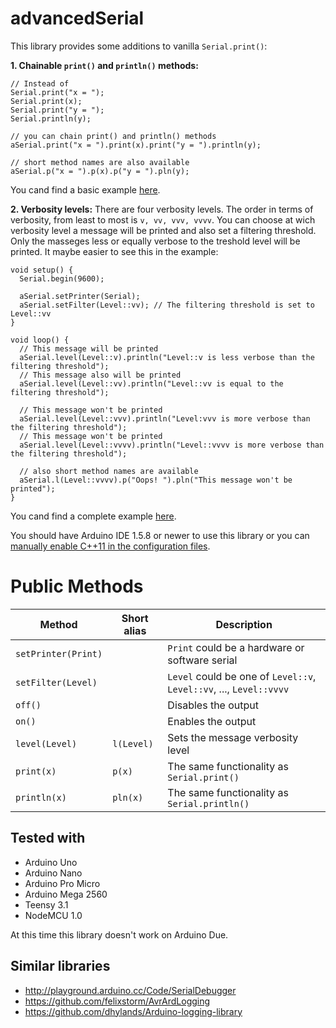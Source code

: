 # advancedSerial

This library provides some additions to vanilla `Serial.print()`:

**1. Chainable `print()` and `println()` methods:**

```Arduino
// Instead of
Serial.print("x = ");
Serial.print(x);
Serial.print("y = ");
Serial.println(y);

// you can chain print() and println() methods
aSerial.print("x = ").print(x).print("y = ").println(y);

// short method names are also available
aSerial.p("x = ").p(x).p("y = ").pln(y);
```
You cand find a basic example [here](https://github.com/klenov/advancedSerial/blob/master/examples/Basic/Basic.ino).

**2. Verbosity levels:**
There are four verbosity levels. The order in terms of verbosity, from least to most is `v, vv, vvv, vvvv`. You can choose at wich verbosity level a message will be printed and also set a filtering threshold. Only the masseges less or equally verbose to the treshold level will be printed. 
It maybe easier to see this in the example:
```Arduino
void setup() {
  Serial.begin(9600);

  aSerial.setPrinter(Serial);
  aSerial.setFilter(Level::vv); // The filtering threshold is set to Level::vv
}

void loop() {
  // This message will be printed
  aSerial.level(Level::v).println("Level::v is less verbose than the filtering threshold");
  // This message also will be printed
  aSerial.level(Level::vv).println("Level::vv is equal to the filtering threshold"); 
  
  // This message won't be printed
  aSerial.level(Level::vvv).println("Level:vvv is more verbose than the filtering threshold");
  // This message won't be printed
  aSerial.level(Level::vvvv).println("Level::vvvv is more verbose than the filtering threshold");
  
  // also short method names are available
  aSerial.l(Level::vvvv).p("Oops! ").pln("This message won't be printed");
}
```
You cand find a complete example [here](https://github.com/klenov/advancedSerial/blob/master/examples/Advanced/Advanced.ino).

You should have Arduino IDE 1.5.8 or newer to use this library or you can [manually enable C++11 in the configuration files](https://arduino.land/FAQ/content/2/49/en/can-c11-be-used-with-arduino.html).

# Public Methods
| Method               | Short alias | Description                                                   |
|----------------------|-------------|---------------------------------------------------------------|
| `setPrinter(Print)`  |             | `Print` could be a hardware or software serial                |
| `setFilter(Level)`   |             | `Level` could be one of `Level::v`, `Level::vv`, ..., `Level::vvvv`|
| `off()`              |             | Disables the output                                           |
| `on()`               |             | Enables the output                                            |
| `level(Level)`       | `l(Level)`  | Sets the message verbosity level                              |
| `print(x)`            |    `p(x)`    | The same functionality as `Serial.print()`                    |
| `println(x)`          |    `pln(x)`  | The same functionality as `Serial.println()`                  |


## Tested with
* Arduino Uno
* Arduino Nano
* Arduino Pro Micro
* Arduino Mega 2560
* Teensy 3.1
* NodeMCU 1.0

At this time this library doesn't work on Arduino Due.

## Similar libraries
* http://playground.arduino.cc/Code/SerialDebugger
* https://github.com/felixstorm/AvrArdLogging
* https://github.com/dhylands/Arduino-logging-library



